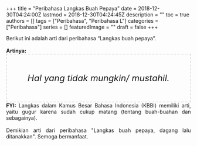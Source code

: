 +++
title = "Peribahasa Langkas Buah Pepaya"
date = 2018-12-30T04:24:00Z
lastmod = 2018-12-30T04:24:45Z
description = ""
toc = true
authors = []
tags = ["Peribahasa", "Peribahasa L"]
categories = ["Peribahasa"]
series = []
featuredImage = ""
draft = false
+++

<div dir="ltr" style="text-align: left;" trbidi="on"><div style="text-align: justify;">Berikut ini adalah arti dari peribahasa “Langkas buah pepaya”.</div><br /><div style="text-align: justify;"><b>Artinya:</b></div><div style="border: 2px dashed #ddd; font-size: 24px; height: auto; margin: 0 auto; padding: 50px; text-align: center; width: auto;"><i>Hal yang tidak mungkin/ mustahil.</i></div><div style="text-align: justify;"><b>FYI:</b> Langkas dalam Kamus Besar Bahasa Indonesia (KBBI) memiliki arti, yaitu gugur karena sudah cukup matang (tentang buah-buahan dan sebagainya).</div><br /><div style="text-align: justify;">Demikian arti dari peribahasa "Langkas buah pepaya, dagang lalu ditanakkan". Semoga bermanfaat. </div></div>
